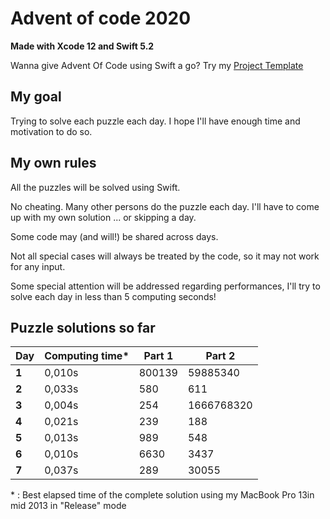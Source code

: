 # Advent of code 2020
**Made with Xcode 12 and Swift 5.2**

Wanna give Advent Of Code using Swift a go? Try my [Project Template](https://github.com/Dean151/Advent-of-code-Swift-Starter)

## My goal
Trying to solve each puzzle each day.
I hope I'll have enough time and motivation to do so.

## My own rules

All the puzzles will be solved using Swift.

No cheating. Many other persons do the puzzle each day.
I'll have to come up with my own solution ... or skipping a day.

Some code may (and will!) be shared across days.

Not all special cases will always be treated by the code, so it may not work for any input.

Some special attention will be addressed regarding performances, I'll try to solve each day in less than 5 computing seconds!

## Puzzle solutions so far

| Day    | Computing time* | Part 1     | Part 2     |
|--------|-----------------|------------|------------|
| **1**  | 0,010s          | 800139     | 59885340   |
| **2**  | 0,033s          | 580        | 611        |
| **3**  | 0,004s          | 254        | 1666768320 |
| **4**  | 0,021s          | 239        | 188        |
| **5**  | 0,013s          | 989        | 548        |
| **6**  | 0,010s          | 6630       | 3437       |
| **7**  | 0,037s          | 289        | 30055      |

\* : Best elapsed time of the complete solution using my MacBook Pro 13in mid 2013 in "Release" mode
